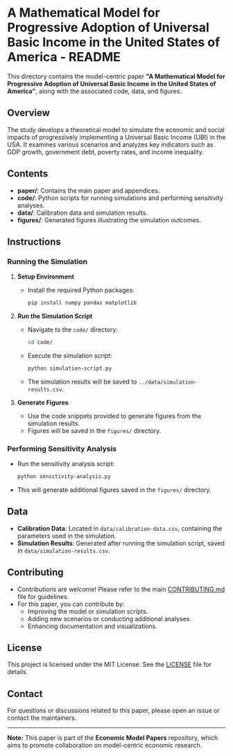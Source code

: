 # A Mathematical Model for Progressive Adoption of Universal Basic Income in the United States of America - README

This directory contains the model-centric paper **"A Mathematical Model for Progressive Adoption of Universal Basic Income in the United States of America"**, along with the associated code, data, and figures.

## **Overview**

The study develops a theoretical model to simulate the economic and social impacts of progressively implementing a Universal Basic Income (UBI) in the USA. It examines various scenarios and analyzes key indicators such as GDP growth, government debt, poverty rates, and income inequality.

## **Contents**

- **paper/**: Contains the main paper and appendices.
- **code/**: Python scripts for running simulations and performing sensitivity analyses.
- **data/**: Calibration data and simulation results.
- **figures/**: Generated figures illustrating the simulation outcomes.

## **Instructions**

### **Running the Simulation**

1. **Setup Environment**

   - Install the required Python packages:
     ```bash
     pip install numpy pandas matplotlib
     ```

2. **Run the Simulation Script**

   - Navigate to the `code/` directory:
     ```bash
     cd code/
     ```
   - Execute the simulation script:
     ```bash
     python simulation-script.py
     ```
   - The simulation results will be saved to `../data/simulation-results.csv`.

3. **Generate Figures**

   - Use the code snippets provided to generate figures from the simulation results.
   - Figures will be saved in the `figures/` directory.

### **Performing Sensitivity Analysis**

- Run the sensitivity analysis script:
  ```bash
  python sensitivity-analysis.py
  ```
- This will generate additional figures saved in the `figures/` directory.

## **Data**

- **Calibration Data**: Located in `data/calibration-data.csv`, containing the parameters used in the simulation.
- **Simulation Results**: Generated after running the simulation script, saved in `data/simulation-results.csv`.

## **Contributing**

- Contributions are welcome! Please refer to the main [CONTRIBUTING.md](../../CONTRIBUTING.md) file for guidelines.
- For this paper, you can contribute by:
  - Improving the model or simulation scripts.
  - Adding new scenarios or conducting additional analyses.
  - Enhancing documentation and visualizations.

## **License**

This project is licensed under the MIT License. See the [LICENSE](../../LICENSE) file for details.

## **Contact**

For questions or discussions related to this paper, please open an issue or contact the maintainers.

---

**Note:** This paper is part of the **Economic Model Papers** repository, which aims to promote collaboration on model-centric economic research.
